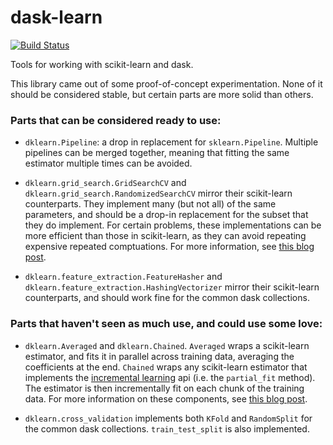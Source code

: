 # dask-learn

[![Build Status](https://travis-ci.org/dask/dask-learn.svg?branch=master)](https://travis-ci.org/dask/dask-learn)

Tools for working with scikit-learn and dask.

This library came out of some proof-of-concept experimentation. None of it
should be considered stable, but certain parts are more solid than others.

### Parts that can be considered ready to use:

- `dklearn.Pipeline`: a drop in replacement for `sklearn.Pipeline`. Multiple
  pipelines can be merged together, meaning that fitting the same estimator
  multiple times can be avoided.

- `dklearn.grid_search.GridSearchCV` and
  `dklearn.grid_search.RandomizedSearchCV` mirror their scikit-learn
  counterparts. They implement many (but not all) of the same parameters, and
  should be a drop-in replacement for the subset that they do implement. For
  certain problems, these implementations can be more efficient than those in
  scikit-learn, as they can avoid repeating expensive repeated comptuations.
  For more information, see [this blog
  post](http://jcrist.github.io/dask-sklearn-part-1.html).

- `dklearn.feature_extraction.FeatureHasher` and
  `dklearn.feature_extraction.HashingVectorizer` mirror their scikit-learn
  counterparts, and should work fine for the common dask collections.

### Parts that haven't seen as much use, and could use some love:

- `dklearn.Averaged` and `dklearn.Chained`. `Averaged` wraps a scikit-learn
  estimator, and fits it in parallel across training data, averaging the
  coefficients at the end. `Chained` wraps any scikit-learn estimator that
  implements the [incremental
  learning](http://scikit-learn.org/stable/modules/scaling_strategies.html#incremental-learning)
  api (i.e. the `partial_fit` method). The estimator is then incrementally fit
  on each chunk of the training data. For more information on these
  components, see [this blog
  post](http://jcrist.github.io/dask-sklearn-part-2.html).

- `dklearn.cross_validation` implements both `KFold` and `RandomSplit` for the
  common dask collections. `train_test_split` is also implemented.
